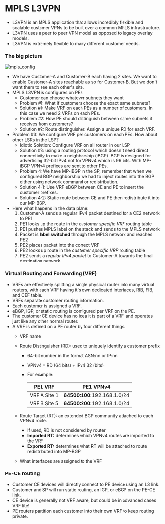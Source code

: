 # MPLS L3VPN
* L3VPN is an MPLS application that allows incredibly flexible and scalable customer VPNs to be built over a common MPLS
infrastructure.
* L3VPN uses a peer to peer VPN model as opposed to legacy overlay models.
* L3VPN is extremely flexible to many different customer needs.

### The big picture
 
![mpls_config](https://user-images.githubusercontent.com/31813625/35305293-d334f62e-0066-11e8-9767-88689676b89b.png)

* We have Customer-A and Customer-B each having 2 sites. We want to enable Customer-A sites reachable
as so for Customer-B. But we don't want them to see each other's site.
* MPLS L3VPN is configures on PEs.
  * Customer can choose whatever subnets they want.
  * Problem #1: What if customers choose the exact same subnets?
  * Solution #1: Make VRF on each PEs as a number of customers. In this case we need 2 VRFs on each PEs.
  * Problem #2: How PE should distinguish between same subnets it receives from customers?
  * Solution #2: Route distinguisher. Assign a unique RD for each VRF.
* Problem #3: We configure VRF per customers on each PEs. How about other LSRs in the LSP?
  * Idiotic Solution: Configure VRP on all router in our LSP
  * Solution #3: using a routing protocol which doesn't need direct connectivity to make a neighborship (iBGP).
  BGP is designed for advertising 32-bit IPv4 not for VPNv4 which is 96 bits.
  With MP-iBGP VPNv4 prefixes are sent to other PEs.
  * Problem 4: We have MP-iBGP in the SP, remember that when we configured BGP neighborship we
  had to inject routes into the BGP either using network command or redistribution.
  * Solution 4-1: Use VRF eBGP between CE and PE to insert the customer prefixes.
  * Solution 4-2: Static route between CE and PE then redistribute it into our MP-BGP.
* Here what happens in the data plane:
  1. Customer-A sends a regular IPv4 packet destined for a CE2 network to PE1
  2. PE1 looks up the route in the *customer specific VRF* routing table
  3. PE1 pushes MPLS label on the stack and sends to the MPLS network
  4. Packet is **label switched** through the MPLS network and reaches PE2
  5. PE2 places packet into the correct VRF
  6. PE2 looks up route in the *customer specific VRP* routing table
  7. PE2 sends a *regular IPv4 packet* to Customer-A towards the final destination network

### Virtual Routing and Forwarding (VRF)
* VRFs are effectively splitting a single physical router into many virtual routers, with each
VRF having it's own dedicated interfaces, RIB, FIB, and CEF table.
* VRFs separate customer routing information.
* Each customer is assigned a VRF.
* eBGP, IGP, or static routing is configured per VRF on the PE.
* The customer CE device has no idea it is part of a VRF, and operates just like any other normal router.
* A VRF is defined on a PE router by four different things.
  * VRF name
  * Route Distinguisher (RD): used to uniquely identify a customer prefix
    * 64-bit number in the format ASN:nn or IP:nn
    * VPNv4 = RD (64 bits) + IPv4 32 (bits)
    * For example:
    
      | PE1 VRF | PE1 VPNv4 |
      | --- | --- |
      | VRF A Site 1 | <b>64500:100</b>:192.168.1.0/24 |
      | VRF B Site 5 | <b>64500:200</b>:192.168.1.0/24 | 
     
  * Route Target (RT): an extended BGP community attached to each VPNv4 route.
    * If used, RD is not considered by router
    * **Imported RT:** determines which VPNv4 routes are imported to the VRF
    * **Exported RT:** determines what RT will be attached to route redistributed into MP-BGP
  * What interfaces are assigned to the VRF

### PE-CE routing
* Customer CE devices will directly connect to PE device using an L3 link.
* Customer and SP will run static routing, an IGP, or eBGP on the PE-CE link.
* CE device is generally not VRF aware, but could be in advanced cases VRF lite!
* PE routers partition each customer into their own VRF to keep routing private.     
      